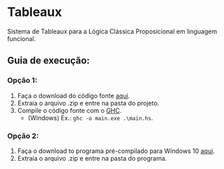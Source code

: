 # Tableaux
Sistema de Tableaux para a Lógica Clássica Proposicional em linguagem funcional.

## Guia de execução:
### Opção 1:
1. Faça o download do código fonte [aqui](https://github.com/BGallo/Tableaux/archive/refs/heads/main.zip).
2. Extraia o arquivo .zip e entre na pasta do projeto.
3. Compile o código fonte com o [GHC](https://www.haskell.org/ghc/). 
    - (Windows) Ex.:  `ghc -o main.exe .\main.hs`.
### Opção 2:
1. Faça o download to programa pré-compilado para Windows 10 [aqui](https://github.com/BGallo/Tableaux/releases).
2. Extraia o arquivo .zip e entre na pasta do programa.
